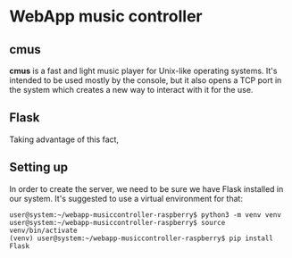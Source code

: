 # WebApp music controller #

cmus
----
**cmus** is a fast and light music player for Unix-like operating systems. It's intended to be used mostly by the console, but it also opens a TCP port in the system which creates a new way to interact with it for the use.

Flask
-----
Taking advantage of this fact,

Setting up
----------
In order to create the server, we need to be sure we have Flask installed in our system. It's suggested to use a virtual environment for that:
```console
user@system:~/webapp-musiccontroller-raspberry$ python3 -m venv venv
user@system:~/webapp-musiccontroller-raspberry$ source venv/bin/activate
(venv) user@system:~/webapp-musiccontroller-raspberry$ pip install Flask

```